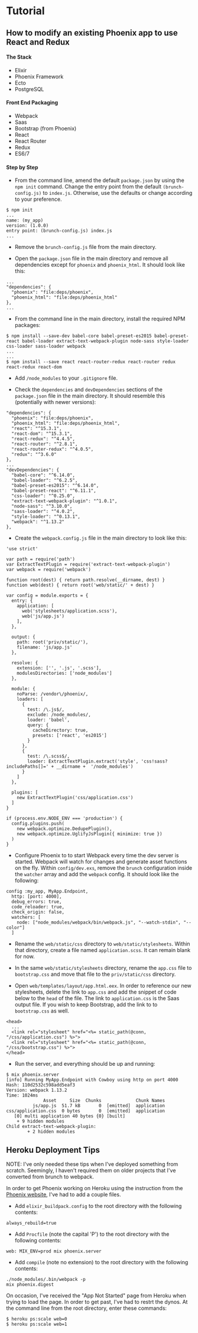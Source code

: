 # Tutorial

## How to modify an existing Phoenix app to use React and Redux

#### The Stack

  * Elixir
  * Phoenix Framework
  * Ecto
  * PostgreSQL

#### Front End Packaging

  * Webpack
  * Saas
  * Bootstrap (from Phoenix)
  * React
  * React Router
  * Redux
  * ES6/7

#### Step by Step

* From the command line, amend the default `package.json` by using the `npm init` command. Change the entry point from the default `(brunch-config.js)` to `index.js`. Otherwise, use the defaults or change according to your preference.
```
$ npm init
...
name: (my_app)
version: (1.0.0)
entry point: (brunch-config.js) index.js
...
```

* Remove the `brunch-config.js` file from the main directory.

* Open the `package.json` file in the main directory and remove all dependencies except for `phoenix` and `phoenix_html`. It should look like this:
```
...
"dependencies": {
  "phoenix": "file:deps/phoenix",
  "phoenix_html": "file:deps/phoenix_html"
},
...
```

* From the command line in the main directory, install the required NPM packages:
```
$ npm install --save-dev babel-core babel-preset-es2015 babel-preset-react babel-loader extract-text-webpack-plugin node-sass style-loader css-loader sass-loader webpack
...
...
$ npm install --save react react-router-redux react-router redux react-redux react-dom
```

* Add `/node_modules` to your `.gitignore` file.

* Check the `dependencies` and `devDependencies` sections of the `package.json` file in the main directory. It should resemble this (potentially with newer versions):
```
"dependencies": {
  "phoenix": "file:deps/phoenix",
  "phoenix_html": "file:deps/phoenix_html",
  "react": "^15.3.1",
  "react-dom": "^15.3.1",
  "react-redux": "^4.4.5",
  "react-router": "^2.8.1",
  "react-router-redux": "^4.0.5",
  "redux": "^3.6.0"
},
...
"devDependencies": {
  "babel-core": "^6.14.0",
  "babel-loader": "^6.2.5",
  "babel-preset-es2015": "^6.14.0",
  "babel-preset-react": "^6.11.1",
  "css-loader": "^0.25.0",
  "extract-text-webpack-plugin": "^1.0.1",
  "node-sass": "^3.10.0",
  "sass-loader": "^4.0.2",
  "style-loader": "^0.13.1",
  "webpack": "^1.13.2"
},
```

* Create the `webpack.config.js` file in the main directory to look like this:
```
'use strict'

var path = require('path')
var ExtractTextPlugin = require('extract-text-webpack-plugin')
var webpack = require('webpack')

function root(dest) { return path.resolve(__dirname, dest) }
function web(dest) { return root('web/static/' + dest) }

var config = module.exports = {
  entry: {
    application: [
      web('stylesheets/application.scss'),
      web('js/app.js')
    ],
  },

  output: {
    path: root('priv/static/'),
    filename: 'js/app.js'
  },

  resolve: {
    extension: ['', '.js', '.scss'],
    modulesDirectories: ['node_modules']
  },

  module: {
    noParse: /vendor\/phoenix/,
    loaders: [
      {
        test: /\.js$/,
        exclude: /node_modules/,
        loader: 'babel',
        query: {
          cacheDirectory: true,
          presets: ['react', 'es2015']
        }
      },
      {
        test: /\.scss$/,
        loader: ExtractTextPlugin.extract('style', 'css!sass?includePaths[]=' + __dirname +  '/node_modules')
      }
    ]
  },

  plugins: [
    new ExtractTextPlugin('css/application.css')
  ]
}

if (process.env.NODE_ENV === 'production') {
  config.plugins.push(
    new webpack.optimize.DedupePlugin(),
    new webpack.optimize.UglifyJsPlugin({ minimize: true })
  )
}
```

* Configure Phoenix to to start Webpack every time the dev server is started. Webpack will watch for changes and generate asset functions on the fly. Within `config/dev.exs`, remove the `brunch` configuration inside the `watcher` array and add the `webpack` config. It should look like the following:
```
config :my_app, MyApp.Endpoint,
  http: [port: 4000],
  debug_errors: true,
  code_reloader: true,
  check_origin: false,
  watchers: [
    node: ["node_modules/webpack/bin/webpack.js", "--watch-stdin", "--color"]
  ]
```

* Rename the `web/static/css` directory to `web/static/stylesheets`. Within that directory, create a file named `application.scss`. It can remain blank for now.

* In the same `web/static/stylesheets` directory, rename the `app.css` file to `bootstrap.css` and move that file to the `priv/static/css` directory.

* Open `web/templates/layout/app.html.eex`. In order to reference our new stylesheets, delete the link to `app.css` and add the snippet of code below to the `head` of the file. The link to `application.css` is the Saas output file. If you wish to keep Bootstrap, add the link to to `bootstrap.css` as well.
```
<head>
  ...
  <link rel="stylesheet" href="<%= static_path(@conn, "/css/application.css") %>">
  <link rel="stylesheet" href="<%= static_path(@conn, "/css/bootstrap.css") %>">
</head>
```

* Run the server, and everything should be up and running:
```
$ mix phoenix.server
[info] Running MyApp.Endpoint with Cowboy using http on port 4000
Hash: 110d2532c598add5eaf3
Version: webpack 1.13.2
Time: 1024ms
              Asset     Size  Chunks             Chunk Names
          js/app.js  51.7 kB       0  [emitted]  application
css/application.css  0 bytes       0  [emitted]  application
   [0] multi application 40 bytes {0} [built]
    + 9 hidden modules
Child extract-text-webpack-plugin:
        + 2 hidden modules
```


## Heroku Deployment Tips

NOTE: I've only needed these tips when I've deployed something from scratch. Seemingly, I haven't required them on older projects that I've converted from brunch to webpack.

In order to get Phoenix working on Heroku using the instruction from the [Phoenix website](http://www.phoenixframework.org/docs/heroku), I've had to add a couple files.

* Add `elixir_buildpack.config` to the root directory with the following contents:
```
always_rebuild=true
```

* Add `Procfile` (note the capital 'P') to the root directory with the following contents:
```
web: MIX_ENV=prod mix phoenix.server
```

* Add `compile` (note no extension) to the root directory with the following contents:
```
./node_modules/.bin/webpack -p
mix phoenix.digest
```

On occasion, I've received the "App Not Started" page from Heroku when trying to load the page. In order to get past, I've had to restrt the dynos. At the command line from the root directory, enter these commands:
```
$ heroku ps:scale web=0
$ heroku ps:scale web=1
```
